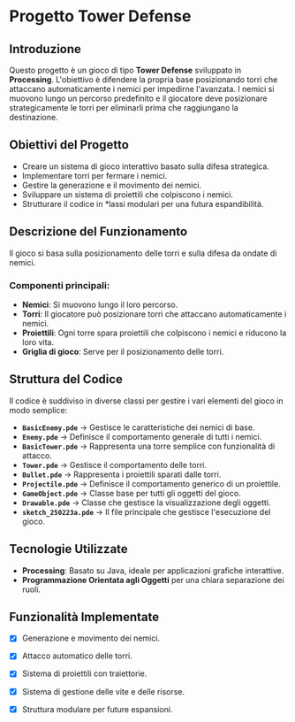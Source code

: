 # Progetto Tower Defense

## Introduzione

Questo progetto è un gioco di tipo **Tower Defense** sviluppato in **Processing**. L'obiettivo è difendere la propria base posizionando torri che attaccano automaticamente i nemici per impedirne l'avanzata. I nemici si muovono lungo un percorso predefinito e il giocatore deve posizionare strategicamente le torri per eliminarli prima che raggiungano la destinazione.

## Obiettivi del Progetto

- Creare un sistema di gioco interattivo basato sulla difesa strategica.
- Implementare torri per fermare i nemici.
- Gestire la generazione e il movimento dei nemici.
- Sviluppare un sistema di proiettili che colpiscono i nemici.
- Strutturare il codice in *lassi modulari per una futura espandibilità.

## Descrizione del Funzionamento

Il gioco si basa sulla posizionamento delle torri e sulla difesa da ondate di nemici.

### Componenti principali:
- **Nemici**: Si muovono lungo il loro percorso.
- **Torri**: Il giocatore può posizionare torri che attaccano automaticamente i nemici.
- **Proiettili**: Ogni torre spara proiettili che colpiscono i nemici e riducono la loro vita.
- **Griglia di gioco**: Serve per il posizionamento delle torri.

## Struttura del Codice

Il codice è suddiviso in diverse classi per gestire i vari elementi del gioco in modo semplice:

- **`BasicEnemy.pde`** → Gestisce le caratteristiche dei nemici di base.
- **`Enemy.pde`** → Definisce il comportamento generale di tutti i nemici.
- **`BasicTower.pde`** → Rappresenta una torre semplice con funzionalità di attacco.
- **`Tower.pde`** → Gestisce il comportamento delle torri.
- **`Bullet.pde`** → Rappresenta i proiettili sparati dalle torri.
- **`Projectile.pde`** → Definisce il comportamento generico di un proiettile.
- **`GameObject.pde`** → Classe base per tutti gli oggetti del gioco.
- **`Drawable.pde`** → Classe che gestisce la visualizzazione degli oggetti.
- **`sketch_250223a.pde`** → Il file principale che gestisce l'esecuzione del gioco.

## Tecnologie Utilizzate

- **Processing**: Basato su Java, ideale per applicazioni grafiche interattive.
- **Programmazione Orientata agli Oggetti** per una chiara separazione dei ruoli.

## Funzionalità Implementate

- [x] Generazione e movimento dei nemici.
- [x] Attacco automatico delle torri.
- [x] Sistema di proiettili con traiettorie.
- [x] Sistema di gestione delle vite e delle risorse.
- [x] Struttura modulare per future espansioni.

